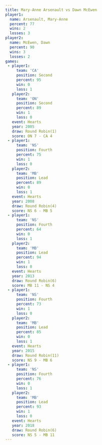 ```yaml
---
title: Mary-Anne Arsenault vs Dawn McEwen
player1:                    
  name: Arsenault, Mary-Anne
  percent: 77               
  wins: 2                   
  losses: 3                 
player2:                    
  name: McEwen, Dawn        
  percent: 90               
  wins: 3                   
  losses: 2                 
games:
 - player1:          
     team: 'CA'      
     position: Second
     percent: 95     
     win: 0          
     loss: 1         
   player2:          
     team: 'ON'      
     position: Second
     percent: 89     
     win: 1          
     loss: 0         
   event: Hearts       
   year: 2005          
   draw: Round Robin(1)
   score: ON 7 - CA 4  
 - player1:          
     team: 'NS'      
     position: Fourth
     percent: 75     
     win: 1          
     loss: 0         
   player2:        
     team: 'MB'    
     position: Lead
     percent: 89   
     win: 0        
     loss: 1       
   event: Hearts       
   year: 2008          
   draw: Round Robin(4)
   score: NS 6 - MB 5  
 - player1:          
     team: 'NS'      
     position: Fourth
     percent: 64     
     win: 0          
     loss: 1         
   player2:        
     team: 'MB'    
     position: Lead
     percent: 94   
     win: 1        
     loss: 0       
   event: Hearts       
   year: 2013          
   draw: Round Robin(6)
   score: MB 11 - NS 4 
 - player1:          
     team: 'NS'      
     position: Fourth
     percent: 73     
     win: 1          
     loss: 0         
   player2:        
     team: 'MB'    
     position: Lead
     percent: 85   
     win: 0        
     loss: 1       
   event: Hearts        
   year: 2015           
   draw: Round Robin(11)
   score: NS 9 - MB 6   
 - player1:          
     team: 'NS'      
     position: Fourth
     percent: 76     
     win: 0          
     loss: 1         
   player2:        
     team: 'MB'    
     position: Lead
     percent: 93   
     win: 1        
     loss: 0       
   event: Hearts       
   year: 2018          
   draw: Round Robin(6)
   score: NS 5 - MB 11 
---
```

